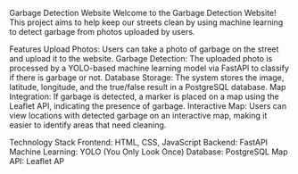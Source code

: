 

Garbage Detection Website
Welcome to the Garbage Detection Website! This project aims to help keep our streets clean by using machine learning to detect garbage from photos uploaded by users.

Features
Upload Photos: Users can take a photo of garbage on the street and upload it to the website.
Garbage Detection: The uploaded photo is processed by a YOLO-based machine learning model via FastAPI to classify if there is garbage or not.
Database Storage: The system stores the image, latitude, longitude, and the true/false result in a PostgreSQL database.
Map Integration: If garbage is detected, a marker is placed on a map using the Leaflet API, indicating the presence of garbage.
Interactive Map: Users can view locations with detected garbage on an interactive map, making it easier to identify areas that need cleaning.


Technology Stack
Frontend: HTML, CSS, JavaScript
Backend: FastAPI
Machine Learning: YOLO (You Only Look Once)
Database: PostgreSQL
Map API: Leaflet AP
